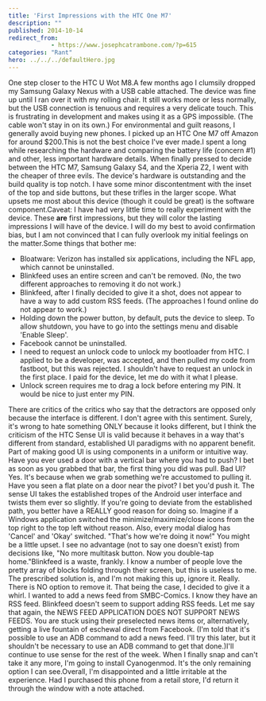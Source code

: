 ```yaml
---
title: 'First Impressions with the HTC One M7'
description: ""
published: 2014-10-14
redirect_from: 
            - https://www.josephcatrambone.com/?p=615
categories: "Rant"
hero: ../../../defaultHero.jpg
---
```

One step closer to the HTC U Wot M8.A few months ago I clumsily dropped my Samsung Galaxy Nexus with a USB cable attached. The device was fine up until I ran over it with my rolling chair. It still works more or less normally, but the USB connection is tenuous and requires a very delicate touch. This is frustrating in development and makes using it as a GPS impossible. (The cable won't stay in on its own.) For environmental and guilt reasons, I generally avoid buying new phones. I picked up an HTC One M7 off Amazon for around $200.This is not the best choice I've ever made.I spent a long while researching the hardware and comparing the battery life (concern #1) and other, less important hardware details. When finally pressed to decide between the HTC M7, Samsung Galaxy S4, and the Xperia Z2, I went with the cheaper of three evils. The device's hardware is outstanding and the build quality is top notch. I have some minor discontentment with the inset of the top and side buttons, but these trifles in the larger scope. What upsets me most about this device (though it could be great) is the software component.Caveat: I have had very little time to really experiment with the device. These **are** first impressions, but they will color the lasting impressions I will have of the device. I will do my best to avoid confirmation bias, but I am not convinced that I can fully overlook my initial feelings on the matter.Some things that bother me:

- Bloatware: Verizon has installed six applications, including the NFL app, which cannot be uninstalled.
- Blinkfeed uses an entire screen and can't be removed. (No, the two different approaches to removing it do not work.)
- Blinkfeed, after I finally decided to give it a shot, does not appear to have a way to add custom RSS feeds. (The approaches I found online do not appear to work.)
- Holding down the power button, by default, puts the device to sleep. To allow shutdown, you have to go into the settings menu and disable 'Enable Sleep'.
- Facebook cannot be uninstalled.
- I need to request an unlock code to unlock my bootloader from HTC. I applied to be a developer, was accepted, and then pulled my code from fastboot, but this was rejected. I shouldn't have to request an unlock in the first place. I paid for the device, let me do with it what I please.
- Unlock screen requires me to drag a lock before entering my PIN. It would be nice to just enter my PIN.

There are critics of the critics who say that the detractors are opposed only because the interface is different. I don't agree with this sentiment. Surely, it's wrong to hate something ONLY because it looks different, but I think the criticism of the HTC Sense UI is valid because it behaves in a way that's different from standard, established UI paradigms with no apparent benefit. Part of making good UI is using components in a uniform or intuitive way. Have you ever used a door with a vertical bar where you had to push? I bet as soon as you grabbed that bar, the first thing you did was pull. Bad UI? Yes. It's because when we grab something we're accustomed to pulling it. Have you seen a flat plate on a door near the pivot? I bet you'd push it. The sense UI takes the established tropes of the Android user interface and twists them ever so slightly. If you're going to deviate from the established path, you better have a REALLY good reason for doing so. Imagine if a Windows application switched the minimize/maximize/close icons from the top right to the top left without reason. Also, every modal dialog has 'Cancel' and 'Okay' switched. "That's how we're doing it now!" You might be a little upset. I see no advantage (not to say one doesn't exist) from decisions like, "No more multitask button. Now you double-tap home."Blinkfeed is a waste, frankly. I know a number of people love the pretty array of blocks folding through their screen, but this is useless to me. The prescribed solution is, and I'm not making this up, ignore it. Really. There is NO option to remove it. That being the case, I decided to give it a whirl. I wanted to add a news feed from SMBC-Comics. I know they have an RSS feed. Blinkfeed doesn't seem to support adding RSS feeds. Let me say that again, the NEWS FEED APPLICATION DOES NOT SUPPORT NEWS FEEDS. You are stuck using their preselected news items or, alternatively, getting a live fountain of eschewal direct from Facebook. (I'm told that it's possible to use an ADB command to add a news feed. I'll try this later, but it shouldn't be necessary to use an ADB command to get that done.)I'll continue to use sense for the rest of the week. When I finally snap and can't take it any more, I'm going to install Cyanogenmod. It's the only remaining option I can see.Overall, I'm disappointed and a little irritable at the experience. Had I purchased this phone from a retail store, I'd return it through the window with a note attached.
